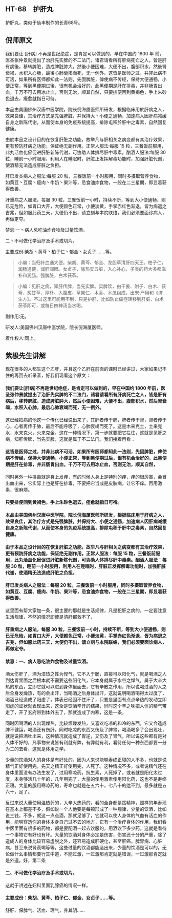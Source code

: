 ## HT-68　护肝丸

护肝丸，类似于仙丰制作的长青68号。

## 倪师原文

我们要让 [肝病] 不再是世纪绝症，是肯定可以做到的，早在中国约 1800 年 前，医圣张仲景就提出了治肝先实脾的不二法门，诸君请看所有肝病死亡之人，皆是肝有病後，移转脾脏，造成脾脏肿大，然後小便困难，大便不出，腹部积水，然後肾衰竭，水积入心肺，最後心肺衰竭而死，无一例外。这皆是医师之过，并非此病不可活，如果所有医师都知此一法则，先固脾脏，俾使病不传经，保持大便通畅，小便正常，等到黑便期过後，很有机会治好的，此黑便期是肝在排毒，并非肠胃出血，千万不可去用冰止血，否则无治，顺其自然，只要排便回到黄褐色，手上朱砂色退去，痊愈就指日可待。

本品由美国佛州汉唐中医学院，院长倪海厦医师所研发，根据临床用於肝病之人，效果良佳，其治疗方式是先强脾脏，并保持大丶小便之通畅，加速病人因肝病减缓自身之新陈代谢，从而使本身的免疫系统提高，排除屯积於肝中之毒素，自然回复健康。

由於本品之设计目的在恢复肝脏之功能，故举凡与肝相关之病变都有其治疗效果，更有预防肝病之功能，保证绝无副作用。正常人服法∶每服 15 粒，三餐饭前服用，此丸活血化瘀促进肝脏新陈代谢，可协助人体排尽肝中毒素。酗酒人服法∶每服 30 粒，睡前一小时服用，利用人在睡眠时，肝脏正发挥解毒功能时，加强肝脏代谢，使酒精无法造成肝脏之负担。

肝已发炎病人之服法∶每服 20 粒，三餐饭前一小时服用，同时多摄取营养食物，如黄豆丶豆腐丶瘦肉丶牛奶丶果汁等，忌食油炸食物，一般在二三星期，即显着获得改善。

肝重病之人服法，每服 30 粒，三餐饭前一小时，持续不断，等到大小便通畅，则已无危险，如胃口大开，大便颜色正常，小便淡黄，手掌赤红色渐退，皆为病退之吉兆，但如服此药三天，大便仍不出，请立刻与本院联络，我们必须要面诊病人，再做定夺。

禁忌∶一丶病人忌吃油炸食物及过量饮酒。

二丶不可做化学治疗及手术或切片。

主要成份∶柴胡丶黄芩丶柏子仁丶郁金丶女贞子…….等。

> 小编：当归补血通大便。柴胡、黄芩、郁金、龙胆草清肝四天王。柏子仁，润肠通便，润肝润眼。女贞子，除热安五脏，入心补心，子类的药大多都滋补和润肠。强脾脏，白术茯苓。

> 小编：见肝之病，知肝传脾，当先实脾。实脾饮，由干姜、附子、白术、茯苓、炙甘草、厚朴、大腹皮、草果仁、木香、木瓜组成，出宋·严用和《济生方》。不过这里可能用不到，只是护肝，比如防止癌症转移到肝脏，白术茯苓即可，或每日四神汤当水喝。

副作用∶无。

研发人∶美国佛州汉唐中医学院，院长倪海厦医师。

着作权人∶同上。

## 紫极先生讲解

现在很多的人都生这个乙肝，并且这个乙肝在前面的课时已经讲过，大家如果记不住的再回去听录音，好我们现看这个原文：

#### 我们要让[肝病]不再是世纪绝症，是肯定可以做到的，早在中国约 1800 年前，医圣张仲景就提出了治肝先实脾的不二法门，诸君请看所有肝病死亡之人，皆是肝有病后，移转脾脏，造成脾脏肿大，然后小便困难，大便不出，腹部积水，然后肾衰竭，水积入心肺，最后心肺衰竭而死，无一例外。

这已经把病的他这一个传化已经说出来了，其肝者传于脾，脾者传于肾，肾者传于心，心者再传于肺，最后不能呼吸了，心肺衰竭而死了。这是木来克土，土来克水，水来克火，火来克金。这在一种情况下，第一步就要把它拦住，这就是见肝之病，知肝传脾，当先实脾，这就是属于不二法门。我们接着再看：

#### 这皆是医师之过，并非此病不可活，如果所有医师都知此一法则，先固脾脏，俾使病不传经，保持大便通畅，小便正常，等到黑便期过后，很有机会治好的，此黑便期是肝在排毒，并非肠胃出血，千万不可去用冰止血，否则无治，顺其自然，

同时另外一种排毒就是身上发痒，有的时候人身上是特别的痒，痒的很厉害，会冒出血出来，它实际上也是肝在排毒，不要把它当成是皮肤病，让它不痒。再用激素，很麻烦。

#### 只要排便回到黄褐色，手上朱砂色退去，痊愈就指日可待。

#### 本品由美国佛州汉唐中医学院，院长倪海厦医师所研发，根据临床用于肝病之人，效果良佳，其治疗方式是先强脾脏，并保持大、小便之通畅，加速病人因肝病减缓自身之新陈代谢，从而使本身的免疫系统提高，排除屯积于肝中之毒素，自然回复健康。

#### 由于本品之设计目的在恢复肝脏之功能，故举凡与肝相关之病变都有其治疗效果，更有预防肝病之功能，保证绝无副作用。正常人服法︰每服 15 粒，三餐饭前服用，此丸活血化瘀促进肝脏新陈代谢，可协助人体排尽肝中毒素。酗酒人服法︰每服 30 粒，睡前一小时服用，利用人在睡眠时，肝脏正发挥解毒功能时，加强肝脏代谢，使酒精无法造成肝脏之负担。

#### 肝已发炎病人之服法︰每服 20 粒，三餐饭前一小时服用，同时多摄取营养食物，如黄豆、豆腐、瘦肉、牛奶、果汁等，忌食油炸食物，一般在二三星期，即显着获得改善。

这里面有帮大家加一条，很主要的那就是生活规律，凡是犯肝之病的，一定要注意生活规律，不然的情况即使是清肝都救不了，

#### 肝重病之人服法，每服 30 粒，三餐饭前一小时，持续不断，等到大小便通畅，则已无危险，如胃口大开，大便颜色正常，小便淡黄，手掌赤红色渐退，皆为病退之吉兆，但如服此药三天，大便仍不出，请立刻与本院联络，我们必须要面诊病人，再做定夺。

#### 禁忌︰一、病人忌吃油炸食物及过量饮酒。

酒太伤肝了，酒为湿热之性为悍气，它不入于肠，直接可以阳化气，就是喝酒之人到达胃里面之后根本就不需要这些阳化气，它本身就属于水谷之悍气，属于大辛大热的东西，立即它就可以进到身体里面去，它有辛散之作用，所以说喝过酒的人之后全身发燥热，有的会出汗，当喝酒之后身体出汗，这就说明喝酒喝得太过度了，喝酒已经造成了阳虚了，体表已经固不住汗了，只要是里面有点点辛热的发动立即阳虚的证状就表现出来，这全是饮酒辛开的结果，同时这个辛之味把人体的精气带走了，开了玄府带到体外去了，那就造成了内寒，这是一条，

同时因喝酒的人出现燥热，比较烦燥发热，又喜欢吃凉的和冷的东西，它又会造成脾不健运，喝酒还有伤肝，同时吃凉的东西又伤及了脾胃，喝酒喝多了会出现吐，就是说把酒吐出来，这种情况就造成了胃逆，又伤及了胃气，所以说这些都有是对人体不好的，凡事物来说皆有利就有弊，有弊就有利，看待任何一种东西都要一分为二的去看，这就是体用之学。

少量的饮酒对人的身体是有好处的，因为人来说能够寿终正寝的人不多，也就是说精气正好使用完，先天之精正好使用完，人死了。这种情况不多，或者说精气还在身体里面没有办法生发了，过用寒凉药，抗生素，人死掉了。或者就是阳化太过度，本身够活几十年的，几年用完了，大量的使用激素使用阳化药，这也不是寿终正寝。大量的服用寒凉药的，寿命也就是在五六十，七八十的达不到，最多就是五六十，足了。

反过来说大量使用温热药的，大辛大热药的，看的全身都是蛮精神，照样的年寿现在基本上都差不多，假如说一个人他要是每顿形成了一种规律，少量的饮酒，比如说三钱，不多，就这一点点酒，那就足够了，它就可以使人身体的气血有活血的作用，能够穿透你的身体本身自己过不去的地方，它有一个治疗身体的作用，我们看中医里面有很多的药物，都是要配酒一起去饮服的，用酒饮下多少药。这就是看待一个事物它有好也有坏。大量的饮酒对身体必定是伤害，伤害还十分的严重，除了造成人的身体比较容易虚脱之外，还容易造成肝硬化，甚至肝癌，脾胃病、心脏病，甚至来说肾衰竭等等，这些过量的饮酒都能造出来，少量的饮酒是可以的。无论做什幺事情都要行其中道，不能过激，一过激那肯定就是错误，一过激那肯定就是外道。好，第二条

#### 二、不可做化学治疗及手术或切片。

这就于讲述在妇科里面乳腺癌的情况一样。

#### 主要成份︰柴胡、黄芩、柏子仁、郁金、女贞子……等。

舒肝、保脾气、活血、理气，养其阴……